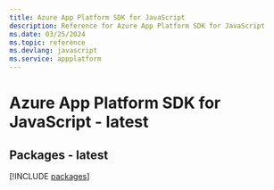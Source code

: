 ```yaml
---
title: Azure App Platform SDK for JavaScript
description: Reference for Azure App Platform SDK for JavaScript
ms.date: 03/25/2024
ms.topic: reference
ms.devlang: javascript
ms.service: appplatform
---
```

# Azure App Platform SDK for JavaScript - latest
## Packages - latest
[!INCLUDE [packages](app-platform-index.md)]